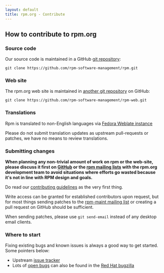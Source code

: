 ```yaml
---
layout: default
title: rpm.org - Contribute
---
```

## How to contribute to rpm.org

### Source code

Our source code is maintained in a GitHub
[git repository](https://github.com/rpm-software-management/rpm):

`git clone https://github.com/rpm-software-management/rpm.git`

### Web site

The rpm.org web site is maintained in [another git repository](https://github.com/rpm-software-management/rpm-web) on GitHub:

`git clone https://github.com/rpm-software-management/rpm-web.git`

### Translations

Rpm is translated to non-English languages via
[Fedora Weblate instance](https://translate.fedoraproject.org/)

Please do not submit translation updates as upstream pull-requests or
patches, we have no means to review translations.

### Submitting changes

**When planning any non-trivial amount of work on rpm or the web-site,
please discuss it first on
[GitHub](https://github.com/rpm-software-management/rpm/discussions) or
the [rpm mailing lists](community) with the
rpm.org development team to avoid situations where efforts go wasted
because it's not in line with RPM design and goals.**

Do read our [contributing guidelines](https://github.com/rpm-software-management/rpm/blob/master/CONTRIBUTING.html) as the very first thing.

Write access can be granted for established contributors upon request, but
for most things sending patches to the
[rpm-maint mailing list](http://lists.rpm.org/mailman/listinfo/rpm-maint)
or creating a pull request on GitHub should be sufficient.

When sending patches, please use `git send-email` instead of any desktop
email clients.

### Where to start

Fixing existing bugs and known issues is always a good way to get started.
Some pointers below:

* Upstream [issue tracker](https://github.com/rpm-software-management/rpm/issues)
* Lots of [open bugs](https://bugzilla.redhat.com/buglist.cgi?bug_status=NEW&bug_status=ASSIGNED&component=rpm&query_format=advanced) can also be found in the [Red Hat bugzilla](https://bugzilla.redhat.com/)
